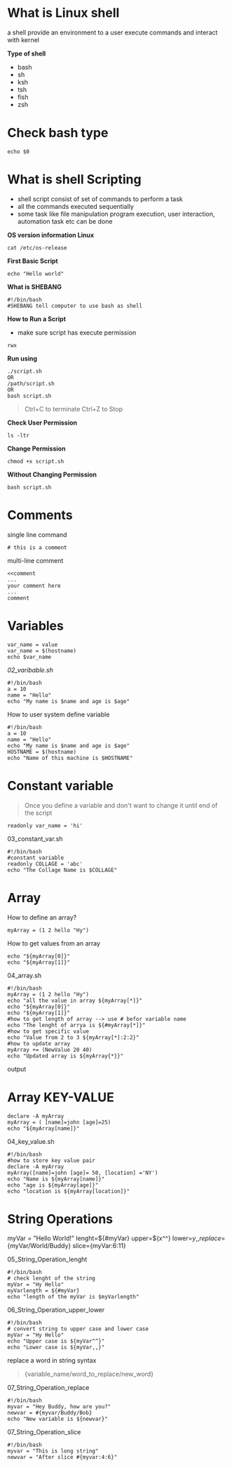 # **What is Linux shell**
a shell provide an environment to a user execute commands and interact with kernel 

**Type of shell**
- bash 
- sh 
- ksh
- tsh
- fish
- zsh


# **Check bash type**

````
echo $0 
````

# **What is shell Scripting** 
- shell script consist of set of commands to perform a task 
- all the commands executed sequentially
- some task like file manipulation program execution, user interaction, automation task etc can be done

**OS version information Linux**
```
cat /etc/os-release
```

**First Basic Script**
```#!/bin/bash
echo "Hello world"
```

**What is SHEBANG**
```
#!/bin/bash
#SHEBANG tell computer to use bash as shell 
```

**How to Run a Script**
- make sure script has execute permission 
```
rwx
```

**Run using** 
```
./script.sh
OR
/path/script.sh
OR
bash script.sh
```


> Ctrl+C  to terminate
> Ctrl+Z to Stop

**Check User Permission**
```
ls -ltr
```

**Change Permission** 
```
chmod +x script.sh
```

**Without Changing Permission** 
```
bash script.sh
```

# Comments 
single line command
```
# this is a comment
```
multi-line comment
```
<<comment
...
your comment here
...
comment
```

# Variables
```
var_name = value
var_name = $(hostname)
echo $var_name
```

*02_varibable.sh*
```
#!/bin/bash
a = 10
name = "Hello"
echo "My name is $name and age is $age"
```
How to user system define variable 
```
#!/bin/bash
a = 10
name = "Hello"
echo "My name is $name and age is $age"
HOSTNAME = $(hostname)
echo "Name of this machine is $HOSTNAME"
```

# Constant variable
>Once you define a variable and don't want to change it until end of the script

```
readonly var_name = 'hi'
```

03_constant_var.sh
```
#!/bin/bash
#constant variable
readonly COLLAGE = 'abc'
echo "The Collage Name is $COLLAGE"
```

# Array
How to define an array?
```
myArray = (1 2 hello "Hy")
```
How to get values from an array
```
echo "${myArray[0]}"
echo "${myArray[1]}"
```

 04_array.sh
 ```
#!/bin/bash
myArray = (1 2 hello "Hy")
echo "all the value in array ${myArray[*]}"
echo "${myArray[0]}"
echo "${myArray[1]}"
#how to get length of array --> use # befor variable name
echo "The lenght of arrya is ${#myArray[*]}"
#how to get specific value
echo "Value from 2 to 3 ${myArray[*]:2:2}"
#how to update array
myArray += (NewValue 20 40)
echo "Updated array is ${myArray{*}}"

```
output 

# Array KEY-VALUE
```
declare -A myArray
myArray = ( [name]=john [age]=25)
echo "${myArray[name]}"
```

04_key_value.sh
```
#!/bin/bash
#how to store key value pair
declare -A myArray
myArray([name]=john [age]= 50, [location] ='NY')
echo "Name is ${myArray[name]}"
echo "age is ${myArray[age]}"
echo "location is ${myArray[location]}"
```

# String Operations

 myVar = "Hello World!"
 lenght=${#myVar}
 upper=${x^^}
 lower=${y,,}
 replace=${myVar/World/Buddy}
 slice={myVar:6:11}

05_String_Operation_lenght
```
#!/bin/bash
# check lenght of the string
myVar = "Hy Hello"
myVarlength = ${#myVar}
echo "length of the myVar is $myVarlength"
```
06_String_Operation_upper_lower
```
#!/bin/bash
# convert string to upper case and lower case
myVar = "Hy Hello"
echo "Upper case is ${myVar^^}"
echo "Lower case is ${myVar,,}"
```
replace a word in string 
syntax
>{variable_name/word_to_replace/new_word}

07_String_Operation_replace

```
#!/bin/bash
myvar = "Hey Buddy, how are you?"
newvar = #{myvar/Buddy/Bob}
echo "New variable is ${newvar}"
```

07_String_Operation_slice
```
#!/bin/bash
myvar = "This is long string"
newvar = "After slice #{myvar:4:6}"
```
